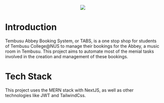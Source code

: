 <p align="center">
  <img src="https://github.com/user-attachments/assets/fe089e40-fc64-4cae-b58a-581586c1bc06" />
</p>


# Introduction
Tembusu Abbey Booking System, or TABS, is a one stop shop for students of Tembusu College@NUS to manage their bookings for the Abbey, a music room in Tembusu.
This project aims to automate most of the menial tasks involved in the creation and management of these bookings.

# Tech Stack
This project uses the MERN stack with NextJS, as well as other technologies like JWT and TailwindCss.
